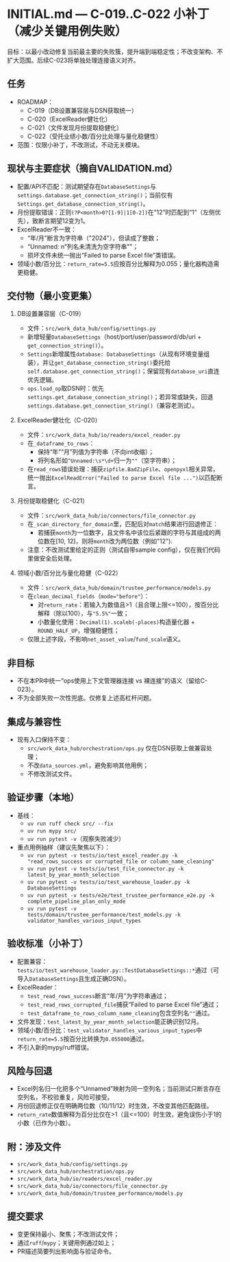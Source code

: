 # INITIAL.md — C-019..C-022 小补丁（减少关键用例失败）

目标：以最小改动修复当前最主要的失败簇，提升端到端稳定性；不改变架构、不扩大范围。后续C-023将单独处理连接语义对齐。

## 任务
- ROADMAP：
  - C-019（DB设置兼容层与DSN获取统一）
  - C-020（ExcelReader健壮化）
  - C-021（文件发现月份提取稳健化）
  - C-022（受托业绩小数/百分比处理与量化稳健性）
- 范围：仅限小补丁，不改测试，不动无关模块。

## 现状与主要症状（摘自VALIDATION.md）
- 配置/API不匹配：测试期望存在`DatabaseSettings`与`settings.database.get_connection_string()`；当前仅有`Settings.get_database_connection_string()`。
- 月份提取错误：正则`(?P<month>0?[1-9]|1[0-2])`在“12”时匹配到“1”（左侧优先），致断言期望12变为1。
- ExcelReader不一致：
  - “年/月”断言为字符串（"2024"），但读成了整数；
  - “Unnamed: n”列名未清洗为空字符串""；
  - 损坏文件未统一抛出“Failed to parse Excel file”类错误。
- 领域小数/百分比：`return_rate=5.5`应按百分比解释为0.055；量化器构造需更稳健。

## 交付物（最小变更集）
1) DB设置兼容层（C-019）
   - 文件：`src/work_data_hub/config/settings.py`
   - 新增轻量`DatabaseSettings`（host/port/user/password/db/uri + `get_connection_string()`）。
   - `Settings`新增属性`database: DatabaseSettings`（从现有环境变量组装），并让`get_database_connection_string()`委托给`self.database.get_connection_string()`；保留现有`database_uri`直连优先逻辑。
   - `ops.load_op`取DSN时：优先`settings.get_database_connection_string()`；若异常或缺失，回退`settings.database.get_connection_string()`（兼容老测试）。

2) ExcelReader健壮化（C-020）
   - 文件：`src/work_data_hub/io/readers/excel_reader.py`
   - 在`_dataframe_to_rows`：
     - 保持“年”“月”列值为字符串（不向int收缩）；
     - 将列名形如`^Unnamed:\s*\d+`归一为`""`（空字符串）；
   - 在`read_rows`错误处理：捕获`zipfile.BadZipFile`、`openpyxl`相关异常，统一抛出`ExcelReadError("Failed to parse Excel file ...")`以匹配断言。

3) 月份提取稳健化（C-021）
   - 文件：`src/work_data_hub/io/connectors/file_connector.py`
   - 在`_scan_directory_for_domain`里，匹配后对`match`结果进行回退修正：
     - 若捕获`month`为一位数字，且文件名中该位后紧跟的字符与其组成的两位数在[10, 12]，则将`month`改为两位数（例如"12").
   - 注意：不改测试里给定的正则（测试自带sample config），仅在我们代码里做安全后处理。

4) 领域小数/百分比与量化稳健（C-022）
   - 文件：`src/work_data_hub/domain/trustee_performance/models.py`
   - 在`clean_decimal_fields`（`mode="before"`）：
     - 对`return_rate`：若输入为数值且>1（且合理上限<=100），按百分比解释（除以100），与`"5.5%"`一致；
     - 小数量化使用：`Decimal(1).scaleb(-places)`构造量化器 + `ROUND_HALF_UP`，增强稳健性；
   - 仅限上述字段，不影响`net_asset_value`/`fund_scale`语义。

## 非目标
- 不在本PR中统一“ops使用上下文管理器连接 vs 裸连接”的语义（留给C-023）。
- 不为全部失败一次性兜底。仅修复上述高杠杆问题。

## 集成与兼容性
- 现有入口保持不变：
  - `src/work_data_hub/orchestration/ops.py` 仅在DSN获取上做兼容处理；
  - 不改`data_sources.yml`，避免影响其他用例；
  - 不修改测试文件。

## 验证步骤（本地）
- 基线：
  - `uv run ruff check src/ --fix`
  - `uv run mypy src/`
  - `uv run pytest -v`（观察失败减少）
- 重点用例抽样（建议先聚焦以下）：
  - `uv run pytest -v tests/io/test_excel_reader.py -k "read_rows_success or corrupted_file or column_name_cleaning"`
  - `uv run pytest -v tests/io/test_file_connector.py -k latest_by_year_month_selection`
  - `uv run pytest -v tests/io/test_warehouse_loader.py -k DatabaseSettings`
  - `uv run pytest -v tests/e2e/test_trustee_performance_e2e.py -k complete_pipeline_plan_only_mode`
  - `uv run pytest -v tests/domain/trustee_performance/test_models.py -k validator_handles_various_input_types`

## 验收标准（小补丁）
- 配置兼容：`tests/io/test_warehouse_loader.py::TestDatabaseSettings::*`通过（可导入`DatabaseSettings`且生成正确DSN）。
- ExcelReader：
  - `test_read_rows_success`断言“年/月”为字符串通过；
  - `test_read_rows_corrupted_file`捕获“Failed to parse Excel file”通过；
  - `test_dataframe_to_rows_column_name_cleaning`包含空列名`""`通过。
- 文件发现：`test_latest_by_year_month_selection`能正确识别12月。
- 领域小数/百分比：`test_validator_handles_various_input_types`中`return_rate=5.5`按百分比转换为`0.055000`通过。
- 不引入新的mypy/ruff错误。

## 风险与回退
- Excel列名归一化把多个“Unnamed”映射为同一空列名；当前测试只断言存在空列名，不校验重复，风险可接受。
- 月份回退修正仅在明确两位数（10/11/12）时生效，不改变其他匹配路径。
- `return_rate`数值解释为百分比仅在>1（且<=100）时生效，避免误伤小于1的小数（已作为小数）。

## 附：涉及文件
- `src/work_data_hub/config/settings.py`
- `src/work_data_hub/orchestration/ops.py`
- `src/work_data_hub/io/readers/excel_reader.py`
- `src/work_data_hub/io/connectors/file_connector.py`
- `src/work_data_hub/domain/trustee_performance/models.py`

## 提交要求
- 变更保持最小、聚焦；不改测试文件；
- 通过`ruff`/`mypy`；关键用例通过如上；
- PR描述简要列出影响面与验证命令。
